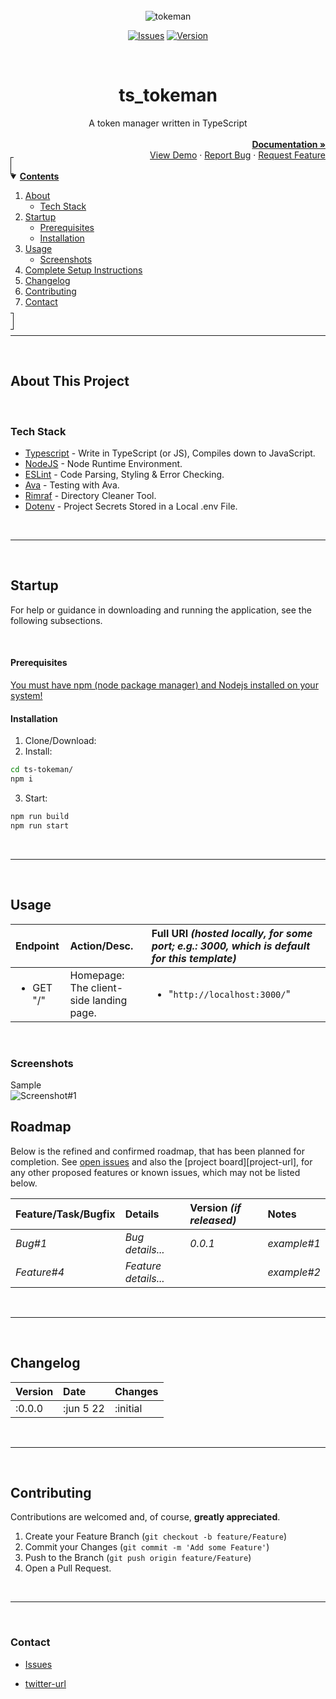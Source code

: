 <!--
*** Using markdown "reference style" links for readability.
*** Reference links are enclosed in brackets [ ] instead of parentheses ( ).
*** See the bottom of this document for the declaration of the reference variables.
*** https://www.markdownguide.org/basic-syntax/#reference-style-links
-->

<div align="center">


<br>
<br>
<br>

![tokeman](./assets/tokeman.png)

<!-- PROJECT SHIELDS/BADGES -->
[![Issues][issues-shield]][issues-url]
[![Version][version-shield]][version-url]

<!-- PROJECT LOGO & TITLE -->
<br>
<div align="center">
  <div align="center"><h1>ts_tokeman</h1>A token manager written in TypeScript</div>
  <div align="right">
    <br>
    <a href="https://github.com/jay-bulk/ts-tokeman/blob/main/README.md"><strong>Documentation »</strong></a>
    <br>
    <a href="#usage">View Demo</a>
    ·
    <a href="https://github.com/jay-bulk/ts-tokeman/issues">Report Bug</a>
    ·
    <a href="https://github.com/jay-bulk/ts-tokeman/issues">Request Feature</a>
  </div>
</div>



<!-- TABLE OF CONTENTS -->
<div align="left">
<details align="left" open="open" style="padding:4px;display:inline;border-width:1px;border-style:solid;">
  <summary><b style="display: inline-block"><u>Contents</u></b></summary>
    <ol>
        <li>
        <a href="#about-this-project">About</a>
        <ul>
            <li><a href="#tech-stack">Tech Stack</a></li>
        </ul>
        </li>
        <li>
        <a href="#startup">Startup</a>
        <ul>
            <li><a href="#prerequisites">Prerequisites</a></li>
            <li><a href="#installation">Installation</a></li>
        </ul>
        </li>
        <li>
          <a href="#usage">Usage</a>
          <ul>
            <li><a href="#screenshots">Screenshots</a></li>
        </ul>
        </li>
        <li><a href="#complete-setup-instructions">Complete Setup Instructions</a></li>
        <li><a href="#changelog">Changelog</a></li>
        <li><a href="#contributing">Contributing</a></li>
        <li><a href="#contact">Contact</a></li>
    </ol>
</details><hr><br>
<div/>



## About This Project
<br>

### Tech Stack
* [Typescript](https://www.typescriptlang.org/) - Write in TypeScript (or JS), Compiles down to JavaScript.
* [NodeJS](https://nodejs.org/en/) - Node Runtime Environment.
* [ESLint](https://eslint.org/) - Code Parsing, Styling & Error Checking.
* [Ava](https://github.com/avajs/ava) - Testing with Ava.
* [Rimraf](https://www.npmjs.com/package/rimraf) - Directory Cleaner Tool.
* [Dotenv](https://www.npmjs.com/package/dotenv) - Project Secrets Stored in a Local .env File.

<br><hr><br>

## Startup
For help or guidance in downloading and running the application, see the following subsections.

<br>

#### Prerequisites
[You must have npm (node package manager) and Nodejs installed on your system!](https://docs.npmjs.com/downloading-and-installing-node-js-and-npm)

#### Installation
1. Clone/Download:
2. Install:
  ```sh
cd ts-tokeman/
  npm i
  ```
3. Start:
  ```sh
  npm run build
  npm run start  
  ```

<br><hr><br>

## Usage

| Endpoint | Action/Desc. | Full URI <i>(hosted locally, for some port; e.g.: 3000, which is default for this template)</i> |
|:---|:---|:---|
| <ul><li>GET "/"</li></ul> | Homepage:<br>The client-side landing page. | <ul><li>"`http://localhost:3000/`"</li></ul> |

<br>

### Screenshots

Sample<br>
![Screenshot#1](https://github.com/jay-bulk/ts-tokeman-example-login.png)

<!-- ROADMAP -->
## Roadmap
Below is the refined and confirmed roadmap, that has been planned for completion. See [open issues][issues-url] and also the [project board][project-url], for any other proposed features or known issues, which may not be listed below.

| Feature/Task/Bugfix | Details | Version <i>(if released)</i> | Notes |
|:---|:---|:---|:---|
| <i>Bug#1</i> | <i>Bug details...</i> | <i>0.0.1</i> | <i>example#1</i> |
| <i>Feature#4</i> | <i>Feature details...</i> |   | <i>example#2</i> |

<br><hr><br>

<!-- CHANGELOG -->
## Changelog

| Version | Date     | Changes  |
|:--------|:---------|:---------|
|:0.0.0   |:jun 5 22 | :initial |
<br><hr><br>

<!-- CONTRIBUTING -->
## Contributing
Contributions are welcomed and, of course, **greatly appreciated**.

1. Create your Feature Branch (`git checkout -b feature/Feature`)
2. Commit your Changes (`git commit -m 'Add some Feature'`)
3. Push to the Branch (`git push origin feature/Feature`)
4. Open a Pull Request.

<br><hr><br>



<!-- CONTACT -->
### Contact

* [Issues][issues-url]
<!---* [Personal Website.](https://jay-bulk.github.io/)-->
* [twitter-url](https://twitter/jay_bulk)

<br>

<!-- SPECIFIC URLS - NEED CHANGING PER PROJECT -->
<!-- https://www.markdownguide.org/basic-syntax/#reference-style-links -->
</div>
</div>

[workflow-shield]: https://github.com/jay-bulk/ts-tokeman/actions/workflows/codeql-analysis.yml/badge.svg

[workflow-url]: https://github.com/jay-bulk/ts-tokeman/actions
[version-shield]: https://img.shields.io/github/v/release/jay-bulk/ts-tokeman

[version-url]: https://github.com/jay-bulk/ts-tokeman/releases/

[issues-shield]: https://img.shields.io/github/issues/jay-bulk/ts-tokeman.svg

[issues-url]: https://github.com/jay-bulk/ts-tokeman/issues

